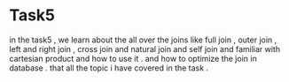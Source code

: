 # Task5
in the task5 ,  we learn about the all over the joins like full join , outer join , left  and  right join , cross join and natural join  and self join and  familiar with cartesian product  and how to use it . and how to optimize the join in database .  that all the topic i have covered in the task . 
